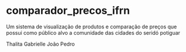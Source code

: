 # comparador_precos_ifrn
Um sistema de visualização de produtos e comparação de preços que possui como público alvo a comunidade das cidades do seridó potiguar


Thalita Gabrielle
João Pedro
